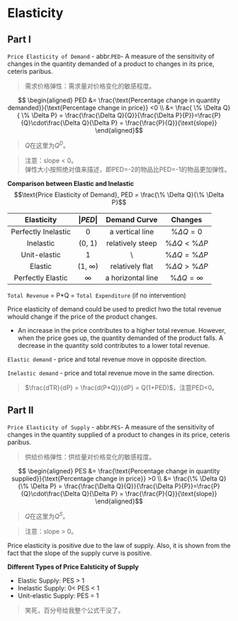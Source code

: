 # Elasticity

## Part I

`Price Elasticity of Demand` - abbr.`PED`- A measure of the sensitivity of changes in the quantity demanded of a product to changes in its price, ceteris paribus.

> 需求价格弹性：需求量对价格变化的敏感程度。

$$ \begin{aligned}
PED &= \frac{\text{Percentage change in quantity demanded}}{\text{Percentage change in price}} <0 \\ 
&= \frac{ \% \Delta Q}{ \% \Delta P} = \frac{\frac{\Delta Q}{Q}}{\frac{\Delta P}{P}}=\frac{P}{Q}\cdot\frac{\Delta Q}{\Delta P} = \frac{\frac{P}{Q}}{\text{slope}}
\end{aligned}$$

> $Q$在这里为$Q^D$。

> 注意：slope \< 0。<br>弹性大小按照绝对值来描述，即PED=-2的物品比PED=-1的物品更加弹性。

**Comparison between Elastic and Inelastic**
$$\text{Price Elasticity of Demand}, PED = \frac{\% \Delta Q}{\% \Delta P}$$

| Elasticity | $\vert PED \vert$ | Demand Curve | Changes |
| :-----: | :-----: | :-----: | :-----: |
| Perfectly Inelastic | 0 | a vertical line | $\%\Delta Q = 0$ |
| Inelastic | (0, 1) | relatively steep | $\% \Delta Q < \% \Delta P$ |
| Unit-elastic | 1 | \\ | $\% \Delta Q = \% \Delta P$ |
| Elastic | (1, $\infty$) | relatively flat | $\% \Delta Q > \% \Delta P$ |
| Perfectly Elastic | $\infty$ | a horizontal line | $\% \Delta Q = \infty$ |

`Total Revenue` = P*Q = `Total Expenditure`
(if no intervention)

Price elasticity of demand could be used to predict hwo the total revenue whould change if the price of the product changes.
-  An increase in the price contributes to a higher total revenue. However, when the price goes up, the quantity demanded of the product falls. A decrease in the quantity sold contributes to a lower total revenue.

`Elastic demand` - price and total revenue move in opposite direction.

`Inelastic demand` - price and total revenue move in the same direction.

> $\frac{dTR}{dP} = \frac{d(P*Q)}{dP} = Q(1+PED)$，注意PED\<0。
 
## Part II

`Price Elasticity of Supply` - abbr.`PES`- A measure of the sensitivity of changes in the quantity supplied of a product to changes in its price, ceteris paribus.

> 供给价格弹性：供给量对价格变化的敏感程度。

$$ \begin{aligned}
PES &= \frac{\text{Percentage change in quantity supplied}}{\text{Percentage change in price}} >0 \\ 
&= \frac{\% \Delta Q}{\% \Delta P} = \frac{\frac{\Delta Q}{Q}}{\frac{\Delta P}{P}}=\frac{P}{Q}\cdot\frac{\Delta Q}{\Delta P} = \frac{\frac{P}{Q}}{\text{slope}}
\end{aligned}$$

> $Q$在这里为$Q^S$。

> 注意：slope \> 0。

Price elasticity is positive due to the law of supply. Also, it is shown from the fact that the slope of the supply curve is positive.

**Different Types of Price Ealsticity of Supply**
- Elastic Supply: PES > 1
- Inelastic Supply: 0< PES < 1
- Unit-elastic Supply: PES = 1

> 笑死，百分号给我整个公式干没了。